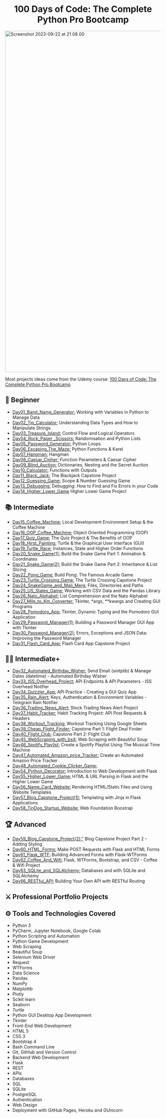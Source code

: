 <h1 align="center">100 Days of Code: The Complete Python Pro Bootcamp
</h1>

<img width="1099" alt="Screenshot 2023-09-22 at 21 08 00" src="https://github.com/Nasim-RN/100_Days_of_Python/assets/132076501/710d70cd-ef02-4bcf-84ac-ea24e3a60ca0">

Most projects ideas come from the Udemy course: [100 Days of Code: The Complete Python Pro Bootcamp](https://www.udemy.com/course/100-days-of-code/)


## 🔰 Beginner 
- [Day01_Band_Name_Generator:](https://github.com/Nasim-RN/100_Days_of_Python/tree/db11d43c1cf08fb02d677e62cd89ca78a093b12e/Day01_Band_Name_Generator) Working with Variables in Python to Manage Data
- [Day02_Tip_Calculator:](https://github.com/Nasim-RN/100_Days_of_Python/tree/0e707df4c3e65d7d50ba831685ca8fc8065e292c/Day02_Tip_Calculator) Understanding Data Types and How to Manipulate Strings
- [Day03_Treasure_Island:](https://github.com/Nasim-RN/100_Days_of_Python/tree/0e707df4c3e65d7d50ba831685ca8fc8065e292c/Day03_Treasure_Island) Control Flow and Logical Operators
- [Day04_Rock_Paper _Scissors:](https://github.com/Nasim-RN/100_Days_of_Python/tree/0e707df4c3e65d7d50ba831685ca8fc8065e292c/Day04_Rock_Paper%20_Scissors) Randomisation and Python Lists
- [Day05_Password_Generator:](https://github.com/Nasim-RN/100_Days_of_Python/tree/0e707df4c3e65d7d50ba831685ca8fc8065e292c/Day05_Password_Generator) Python Loops
- [Day06_Escaping_The_Maze:](https://github.com/Nasim-RN/100_Days_of_Python/tree/0e707df4c3e65d7d50ba831685ca8fc8065e292c/Day06_Escaping_The_Maze) Python Functions & Karel
- [Day07_Hangman:](https://github.com/Nasim-RN/100_Days_of_Python/tree/0e707df4c3e65d7d50ba831685ca8fc8065e292c/Day07_Hangman) Hangman
- [Day08_Caesar_Cipher:](https://github.com/Nasim-RN/100_Days_of_Python/tree/0e707df4c3e65d7d50ba831685ca8fc8065e292c/Day08_Caesar_Cipher) Function Parameters & Caesar Cipher
- [Day09_Blind_Auction:](https://github.com/Nasim-RN/100_Days_of_Python/tree/69e78ed072871b843b593ca72b17220c1096f66c/Day09_Blind_Auction) Dictionaries, Nesting and the Secret Auction
- [Day10_Calculator:](https://github.com/Nasim-RN/100_Days_of_Python/tree/20b8af562d1a91e71d52935ef37605666ec0f13c/Day10_Calculator) Functions with Outputs
- [Day11_Black_Jack:](https://github.com/Nasim-RN/100_Days_of_Python/tree/0e707df4c3e65d7d50ba831685ca8fc8065e292c/Day11_Black_Jack) The Blackjack Capstone Project
- [Day12_Guessing_Game:](https://github.com/Nasim-RN/100_Days_of_Python/tree/9c8da4de0016f8c5ae4779c617d2624655fe8819/Day12_Guessing_Game) Scope & Number Guessing Game
- [Day13_Debugging:](https://github.com/Nasim-RN/100_Days_of_Python/tree/8f67ed1bb5650eafa400cb34415348e43bb3eead/Day13_Debugging) Debugging: How to Find and Fix Errors in your Code
- [Day14_Higher_Lower_Game](https://github.com/Nasim-RN/100_Days_of_Python/tree/9c8da4de0016f8c5ae4779c617d2624655fe8819/Day14_Higher_Lower_Game) Higher Lower Game Project

## 📚 Intermediate
- [Day15_Coffee_Machine:](https://github.com/Nasim-RN/100_Days_of_Python/tree/0e707df4c3e65d7d50ba831685ca8fc8065e292c/Day12_Guessing_Game) Local Development Environment Setup & the Coffee Machine
- [Day16_OOP_Coffee_Machine:](https://github.com/Nasim-RN/100_Days_of_Python/tree/0e707df4c3e65d7d50ba831685ca8fc8065e292c/Day16_OOP_Coffee_Machine) Object Oriented Programming (OOP)
- [Day17_Quiz_Game:](https://github.com/Nasim-RN/100_Days_of_Python/tree/391dbfe198cbb8816809af521c1b63f774962fe6/Day17_Quiz_Game) The Quiz Project & The Benefits of OOP
- [Day18_Hirst_Painting:](https://github.com/Nasim-RN/100_Days_of_Python/tree/4655065f8a6e7816483832d1da96eff65afbcf49/Day18_Hirst_Painting) Turtle & the Graphical User Interface (GUI)
- [Day19_Turtle_Race:](https://github.com/Nasim-RN/100_Days_of_Python/tree/4655065f8a6e7816483832d1da96eff65afbcf49/Day19_Turtle_Race) Instances, State and Higher Order Functions
- [Day20_Snake_Game(1):](https://github.com/Nasim-RN/100_Days_of_Python/tree/8e138de5e6f05005296fc601ccfe4644b856bb07/Day20_Snake_Game(1)) Build the Snake Game Part 1: Animation & Coordinates
- [Day21_Snake_Game(2):](https://github.com/Nasim-RN/100_Days_of_Python/tree/86b86c41b17a2e769b63f2cfd6f5bf2db97a30ab/Day21_Snake_Game(2)) Build the Snake Game Part 2: Inheritance & List Slicing
- [Day22_Pong_Game:](https://github.com/Nasim-RN/100_Days_of_Python/tree/68f1f7da8074bf62d87b2550aff2a0e63b6af00d/Day22_Pong_Game) Build Pong: The Famous Arcade Game
- [Day23_Turtle_Crossing_Game:](https://github.com/Nasim-RN/100_Days_of_Python/tree/db844dd3b0b26f521b88b947fd29bc46d5346bf1/Day23_Turtle_Crossing_Game) The Turtle Crossing Capstone Project
- [Day24_SnakeGame_and_Mail_Merg:](https://github.com/Nasim-RN/100_Days_of_Python/tree/de34c784ee4317d2624b1f1680f7c2fe42b3987a/Day24_SnakeGame_and_MailMerge) Files, Directories and Paths
- [Day25_US_States_Game:](https://github.com/Nasim-RN/100_Days_of_Python/tree/39986bc1da5322457b690c027cc94b9dc70d8cbf/Day25_US_States_Game) Working with CSV Data and the Pandas Library
- [Day26_Nato_Alphabet:](https://github.com/Nasim-RN/100_Days_of_Python/tree/f34c6e15948c8870cb041fd0135417e8a74495ef/Day26_Nato_Alphabet) List Comprehension and the Nato Alphabet
- [Day27_Mile_to_Km_Converter:](https://github.com/Nasim-RN/100_Days_of_Python/tree/482fa4d081164fb70ba9e1c0fafdc1a764ced25f/Day27_Mile_to_Km_Converter) Tkinter, *args, **kwargs and Creating GUI Programs
- [Day28_Pomodoro_App:](https://github.com/Nasim-RN/100_Days_of_Python/tree/659ea3c2dc994e6f0c5199422d8225e17d406c52/Day28_Pomodoro_App) Tkinter, Dynamic Typing and the Pomodoro GUI Application
- [Day29_Password_Manager(1):](https://github.com/Nasim-RN/100_Days_of_Python/tree/889c374d13332b52095ecce44180d1ce11ecf207/Day29_Password_Manager(1)) Building a Password Manager GUI App with Tkinter
- [Day30_Password_Manager(2):](https://github.com/Nasim-RN/100_Days_of_Python/tree/9048b9d5e80b23a0ecc2e533a43f153035753aa9/Day30_Password_Manager(2)) Errors, Exceptions and JSON Data: Improving the Password Manager
- [Day31_Flash_Card_App:](https://github.com/Nasim-RN/100_Days_of_Python/tree/ce79572d2f87f3be9627215c453ab9217993bec3/Day31_Flash_Card_App) Flash Card App Capstone Project

## 👨‍💻 Intermediate+
- [Day32_Automated_Birthday_Wisher:](https://github.com/Nasim-RN/100_Days_of_Python/tree/68ba07963a3327e2b7b8e3db4d330cbebd4b25c2/Day32_Automated_Birthday_Wisher) Send Email (smtplib) & Manage Dates (datetime) - Automated Birthday Wisher
- [Day33_ISS_Overhead_Project:](https://github.com/Nasim-RN/100_Days_of_Python/tree/8459d7583ea7c6668f731d9af589d63edb317b2f/Day33_ISS_Overhead_Project) API Endpoints & API Parameters - ISS Overhead Notifier
- [Day34_Quizzler_App:](https://github.com/Nasim-RN/100_Days_of_Python/tree/d834af4513136ff491abc915272b54e9c1e32e69/Day34_Quizzler_App) API Practice - Creating a GUI Quiz App
- [Day35_Rain_Alert:](https://github.com/Nasim-RN/100_Days_of_Python/tree/1d7b2abd4a8aaae466d94afdcf664b4a162d6900/Day35_Rain_Alert) Keys, Authentication & Environment Variables - Telegram Rain Notifier
- [Day36_Trading_News_Alert:](https://github.com/Nasim-RN/100_Days_of_Python/tree/7ade7c7b2c95e50df4554bb5351a51224542fac0/Day36_Trading_News_Alert) Stock Trading News Alert Project
- [Day37_Habit_Tracker:](https://github.com/Nasim-RN/100_Days_of_Python/tree/0efebdce5299f6c341982e3ebf6a377fa05b7fee/Day37_Habit_Tracker) Habit Tracking Project: API Post Requests & Headers
- [Day38_Workout_Tracking:](https://github.com/Nasim-RN/100_Days_of_Python/tree/12f0372e2671dbd50ea546bfa864bf916fb5fca2/Day38_Workout_Tracking) Workout Tracking Using Google Sheets
- [Day39_Cheap_Flight_Finder:](https://github.com/Nasim-RN/100_Days_of_Python/tree/92bd9edcfee5900fdd0e45d26029782718cbd874/Day39_Cheap_Flight_Finder) Capstone Part 1: Flight Deal Finder
- [Day40_Flight_Club:](https://github.com/Nasim-RN/100_Days_of_Python/tree/71f49f935015d2e569abbc108e846097a4ab5f36/Day40_Flight_Club) Capstone Part 2: Flight Club
- [Day45_WebScraping_with_bs4:](https://github.com/Nasim-RN/100_Days_of_Python/tree/e93efcec8b2594a8ddac94bad2553d7e690fe65f/Day45_WebScraping_with_bs4) Web Scraping with Beautiful Soup
- [Day46_Spotify_Playlist:](https://github.com/Nasim-RN/100_Days_of_Python/tree/7f299504be3df39266e2d84c7b588c7fb61a892a/Day46_Spotify_Playlist) Create a Spotify Playlist Using The Musical Time Machine
- [Day47_Automated_Amazon_price_Tracker:](https://github.com/Nasim-RN/100_Days_of_Python/tree/9b4747643e261fa041d8981ff48f80de814ee2f0/Day47_Automated_Amazon_price_Tracker) Create an Automated Amazon Price Tracker
- [Day48_Automated_Cookie_Clicker_Game:](https://github.com/Nasim-RN/100_Days_of_Python/tree/cd8c43bfb747cb1d8a5e6b99c790898a3560ba23/Day48_Automated_Cookie_Clicker_Game)
- [Day54_Python_Decorator:](https://github.com/Nasim-RN/100_Days_of_Python/tree/20e081037e9dd4b77afccb62024819ca0fc5fc63/Day54_Python_Decorator) Introduction to Web Development with Flask
- [Day55_Higher_Lower_Game:](https://github.com/Nasim-RN/100_Days_of_Python/tree/224d8e9a4878adeedf98dbd5ef823e4f4455b961/Day55_Higher_Lower_Game) HTML & URL Parsing in Flask and the Higher Lower Game
- [Day56_Name_Card_Website:](https://github.com/Nasim-RN/100_Days_of_Python/tree/4ee483ccf715961d8b0d3b583efe375de347b5b8/Day56_Name_Card_Website) Rendering HTML/Static Files and Using Website Templates
- [Day57_Blog_Capstone_Project(1):](https://github.com/Nasim-RN/100_Days_of_Python/tree/6436b38706d1cdbce82e5fa1bb36b060b43ec824/Day57_Blog_Capstone_Project(1)) Templating with Jinja in Flask Applications
- [Day58_TinDog_Startup_Website:](https://github.com/Nasim-RN/100_Days_of_Python/tree/8a864b1f8e2311f10bc02af9093fb5f27bac8318/Day58_TinDog_Startup_Website) Web Foundation Boostrap

## 🏆 Advanced
- [Day59_Blog_Capstone_Project(2):"](https://github.com/Nasim-RN/100_Days_of_Python/tree/1404aa0b6724827a6eed6784049d1539487d165a/Day59_Blog_Capstone_Project(2)) Blog Capstone Project Part 2 - Adding Styling
- [Day60_HTML_Forms:](https://github.com/Nasim-RN/100_Days_of_Python/tree/5d4d80b3f3806f46f3f7d09492229108c895e87c/Day60_HTML_Forms) Make POST Requests with Flask and HTML Forms
- [Day61_Flask_WTF:](https://github.com/Nasim-RN/100_Days_of_Python/tree/c783dbacd4de342c16fa9de3df833533ec3f542e/Day61_Flask_WTF) Building Advanced Forms with Flask-WTForms
- [Day62_Coffee_And_Wifi:](https://github.com/Nasim-RN/100_Days_of_Python/tree/89894045f924b5bd4ff6cb2f26b93d9d2d64216d/Day62_Coffee_and_Wifi) Flask, WTForms, Bootstrap, and CSV - Coffee & Wifi Project
- [Day63_SQLite_and_SQLAlchemy:](https://github.com/Nasim-RN/100_Days_of_Python/tree/89894045f924b5bd4ff6cb2f26b93d9d2d64216d/Day63_SQLite_and_SQLAlchemy) Databases and with SQLite and SQLAlchemy
- [Day66_RESTful_API:](https://github.com/Nasim-RN/100_Days_of_Python/tree/efad9217809020ef67a85de0fc68145095bc4a51/Day66_RESTful_API) Building Your Own API with RESTful Routing





## ⚔ Professional Portfolio Projects

## ⚙ Tools and Technologies Covered
- Python 3
- PyCharm, Jupyter Notebook, Google Colab
- Python Scripting and Automation
- Python Game Development
- Web Scraping
- Beautiful Soup
- Selenium Web Driver
- Request
- WTForms
- Data Science
- Pandas
- NumPy
- Matplotlib
- Plotly
- Scikit learn
- Seaborn
- Turtle
- Python GUI Desktop App Development
- Tkinter
- Front-End Web Development
- HTML 5
- CSS 3
- Bootstrap 4
- Bash Command Line
- Git, GitHub and Version Control
- Backend Web Development
- Flask
- REST
- APIs
- Databases
- SQL
- SQLite
- PostgreSQL
- Authentication
- Web Design
- Deployment with GitHub Pages, Heroku and GUnicorn

